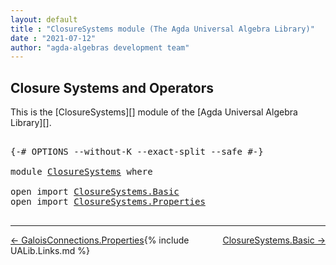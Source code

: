 ```yaml
---
layout: default
title : "ClosureSystems module (The Agda Universal Algebra Library)"
date : "2021-07-12"
author: "agda-algebras development team"
---
```


## <a id="closure-systems-and-operators">Closure Systems and Operators</a>

This is the [ClosureSystems][] module of the [Agda Universal Algebra Library][].

<pre class="Agda">

<a id="328" class="Symbol">{-#</a> <a id="332" class="Keyword">OPTIONS</a> <a id="340" class="Pragma">--without-K</a> <a id="352" class="Pragma">--exact-split</a> <a id="366" class="Pragma">--safe</a> <a id="373" class="Symbol">#-}</a>

<a id="378" class="Keyword">module</a> <a id="385" href="ClosureSystems.html" class="Module">ClosureSystems</a> <a id="400" class="Keyword">where</a>

<a id="407" class="Keyword">open</a> <a id="412" class="Keyword">import</a> <a id="419" href="ClosureSystems.Basic.html" class="Module">ClosureSystems.Basic</a>
<a id="440" class="Keyword">open</a> <a id="445" class="Keyword">import</a> <a id="452" href="ClosureSystems.Properties.html" class="Module">ClosureSystems.Properties</a>

</pre>

--------------------------------

<span style="float:left;">[← GaloisConnections.Properties](GaloisConnections.Properties.html)</span>
<span style="float:right;">[ClosureSystems.Basic →](ClosureSystems.Basic.html)</span>

{% include UALib.Links.md %}
